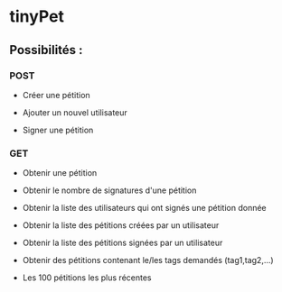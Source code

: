 # tinyPet

## Possibilités :

### POST

- Créer une pétition

- Ajouter un nouvel utilisateur

- Signer une pétition
  
### GET

- Obtenir une pétition

- Obtenir le nombre de signatures d'une pétition

- Obtenir la liste des utilisateurs qui ont signés une pétition donnée

- Obtenir la liste des pétitions créées par un utilisateur

- Obtenir la liste des pétitions signées par un utilisateur

- Obtenir des pétitions contenant le/les tags demandés (tag1,tag2,...)
  
- Les 100 pétitions les plus récentes
